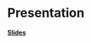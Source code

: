 # Presentation

**[Slides](https://docs.google.com/presentation/d/18EZ_FbO7nWDPuysQx5wOlC2pCdluGH7GT9ww9HdM3cA/edit#slide=id.g2e7aa4506a3_3_0)**
